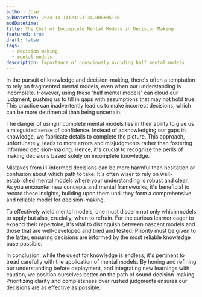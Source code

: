 ```yaml
---
author: Jose
pubDatetime: 2024-11-14T23:23:34.000+05:30
modDatetime: 
title: The Cost of Incomplete Mental Models in Decision Making
featured: true
draft: false
tags:
  - decision making
  - mental models
description: Importance of consciously avoiding half mental models
---
```

In the pursuit of knowledge and decision-making, there's often a temptation to rely on fragmented mental models, even when our understanding is incomplete. However, using these 'half mental models' can cloud our judgment, pushing us to fill in gaps with assumptions that may not hold true. This practice can inadvertently lead us to make incorrect decisions, which can be more detrimental than being uncertain.

The danger of using incomplete mental models lies in their ability to give us a misguided sense of confidence. Instead of acknowledging our gaps in knowledge, we fabricate details to complete the picture. This approach, unfortunately, leads to more errors and misjudgments rather than fostering informed decision-making. Hence, it's crucial to recognize the perils of making decisions based solely on incomplete knowledge.

Mistakes from ill-informed decisions can be more harmful than hesitation or confusion about which path to take. It's often wiser to rely on well-established mental models where your understanding is robust and clear. As you encounter new concepts and mental frameworks, it's beneficial to record these insights, building upon them until they form a comprehensive and reliable model for decision-making.

To effectively wield mental models, one must discern not only which models to apply but also, crucially, when to refrain. For the curious learner eager to expand their repertoire, it's vital to distinguish between nascent models and those that are well-developed and tried and tested. Priority must be given to the latter, ensuring decisions are informed by the most reliable knowledge base possible.

In conclusion, while the quest for knowledge is endless, it's pertinent to tread carefully with the application of mental models. By honing and refining our understanding before deployment, and integrating new learnings with caution, we position ourselves better on the path of sound decision-making. Prioritizing clarity and completeness over rushed judgments ensures our decisions are as effective as possible.
